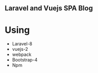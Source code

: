 ## Laravel and Vuejs SPA Blog

# Using

-   Laravel-8
-   vuejs-2
-   webpack
-   Bootstrap-4
-   Npm
